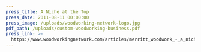 ```yaml
---
press_title: A Niche at the Top
press_date: 2011-08-11 00:00:00
press_image: /uploads/woodworking-network-logo.jpg
pdf_path: /uploads/custom-woodworking-business.pdf
press_link: >-
  https://www.woodworkingnetwork.com/articles/merritt_woodwork_-_a_niche_at_the_top_127694288.html
---
```

